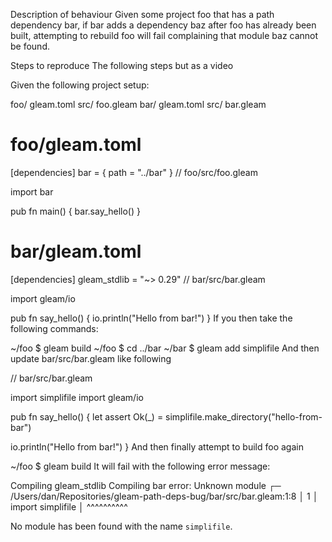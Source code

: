 Description of behaviour
Given some project foo that has a path dependency bar, if bar adds a dependency baz after foo has already been built, attempting to rebuild foo will fail complaining that module baz cannot be found.

Steps to reproduce
The following steps but as a video

Given the following project setup:

foo/
  gleam.toml
  src/
    foo.gleam
bar/
  gleam.toml
  src/
    bar.gleam
# foo/gleam.toml

[dependencies]
bar = { path = "../bar" }
// foo/src/foo.gleam

import bar

pub fn main() {
  bar.say_hello()
}
# bar/gleam.toml

[dependencies]
gleam_stdlib = "~> 0.29"
// bar/src/bar.gleam

import gleam/io

pub fn say_hello() {
  io.println("Hello from bar!")
}
If you then take the following commands:

~/foo $ gleam build
~/foo $ cd ../bar
~/bar $ gleam add simplifile
And then update bar/src/bar.gleam like following

// bar/src/bar.gleam

import simplifile
import gleam/io

pub fn say_hello() {
  let assert Ok(_) = simplifile.make_directory("hello-from-bar")

  io.println("Hello from bar!")
}
And then finally attempt to build foo again

~/foo $ gleam build
It will fail with the following error message:

  Compiling gleam_stdlib
  Compiling bar
error: Unknown module
  ┌─ /Users/dan/Repositories/gleam-path-deps-bug/bar/src/bar.gleam:1:8
  │
1 │ import simplifile
  │        ^^^^^^^^^^

No module has been found with the name `simplifile`.
